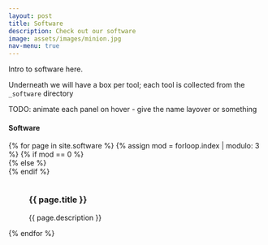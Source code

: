 ```yaml
---
layout: post
title: Software
description: Check out our software
image: assets/images/minion.jpg
nav-menu: true
---
```


Intro to software here.

Underneath we will have a box per tool; each tool is collected from the `_software` directory

TODO: animate each panel on hover - give the name layover or something



<h4>Software</h4>
<div class="box alt">
	<div class="row 50% uniform">
    	{% for page in site.software %}
	    {% assign mod = forloop.index | modulo: 3 %}
		{% if mod == 0 %}
			<div class="4u$"><span class="image fit">
		{% else %}
			<div class="4u"><span class="image fit">
		{% endif %}
			<figure class="imghvr-flip-vert"><img src="{{ page.image }}" alt=""/>
				<figcaption>
					<h3>{{ page.title }}</h3>
					<p>{{ page.description }}</p>
				</figcaption>
				<a href="{{ page.permalink }}"></a>
			</figure>
			</span></div>
        {% endfor %}
	</div>
</div>




